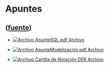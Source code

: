 # Apuntes
([fuente](https://campus.exactas.uba.ar/course/view.php?id=1001&section=9))
---
  - [![Archivo](https://campus.exactas.uba.ar/theme/image.php/magazine/core/1462913092/f/pdf) ApunteSQL.pdf  Archivo](https://campus.exactas.uba.ar/mod/resource/view.php?id=53876)

  - [![Archivo](https://campus.exactas.uba.ar/theme/image.php/magazine/core/1462913092/f/pdf) ApunteModelizacion.pdf  Archivo](https://campus.exactas.uba.ar/mod/resource/view.php?id=53879)

  - [![Archivo](https://campus.exactas.uba.ar/theme/image.php/magazine/core/1462913092/f/pdf) Cartilla de Notación DER Archivo](https://campus.exactas.uba.ar/mod/resource/view.php?id=53882)

